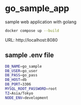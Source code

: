 # go_sample_app

sample web application with golang

```bash
docker compose up --build
```

URL: http://localhost:8080

## sample .env file

```bash
DB_NAME=go_sample
DB_USER=go_user
DB_PASS=go_pass
DB_HOST=db
DB_PORT=3306
MYSQL_ROOT_PASSWORD=root
TZ=Asia/Tokyo
NODE_ENV=development

```
